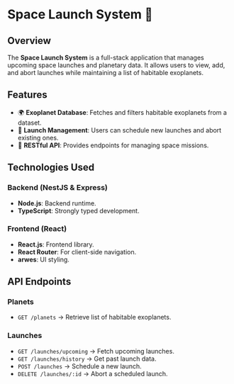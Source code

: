 # Space Launch System 🚀

## Overview
The **Space Launch System** is a full-stack application that manages upcoming space launches and planetary data. It allows users to view, add, and abort launches while maintaining a list of habitable exoplanets.

## Features
- 🌍 **Exoplanet Database**: Fetches and filters habitable exoplanets from a dataset.
- 🚀 **Launch Management**: Users can schedule new launches and abort existing ones.
- 🔄 **RESTful API**: Provides endpoints for managing space missions.


## Technologies Used
### **Backend** (NestJS & Express)
- **Node.js**: Backend runtime.
- **TypeScript**: Strongly typed development.

### **Frontend** (React)
- **React.js**: Frontend library.
- **React Router**: For client-side navigation.
- **arwes**: UI styling.


## API Endpoints
### **Planets**
- `GET /planets` → Retrieve list of habitable exoplanets.

### **Launches**
- `GET /launches/upcoming` → Fetch upcoming launches.
- `GET /launches/history` → Get past launch data.
- `POST /launches` → Schedule a new launch.
- `DELETE /launches/:id` → Abort a scheduled launch.

